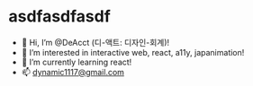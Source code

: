<h1>asdfasdfasdf</h1>

<ul>
  <li>👋 Hi, I’m @DeAcct (디-액트: 디자인-회계)!</li>
  <li>👀 I’m interested in interactive web, react, a11y, japanimation!</li>
  <li>🌱 I’m currently learning react!</li>
  <li>📫 <a href="mailto:dynamic1117@gmail.com">dynamic1117@gmail.com</a></li>
</ul>
